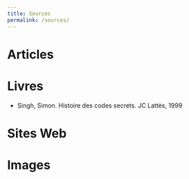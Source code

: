 ```yaml
---
title: Sources
permalink: /sources/
---
```


# Articles

# Livres
* Singh, Simon. Histoire des codes secrets. JC Lattès, 1999
# Sites Web

# Images
